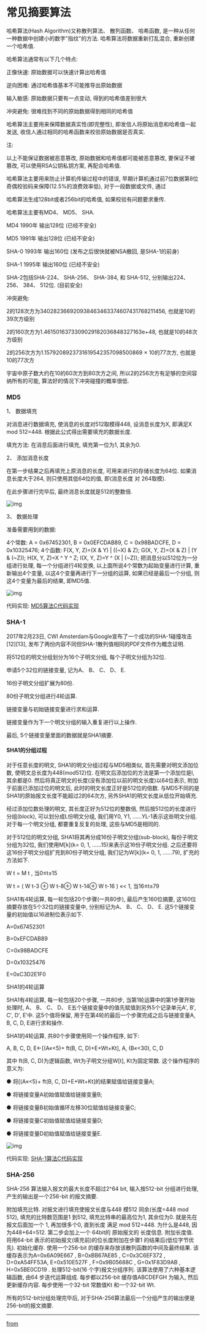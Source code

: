 # 常见摘要算法

哈希算法(Hash Algorithm)又称散列算法、 散列函数、 哈希函数, 是一种从任何一种数据中创建小的数字"指纹"的方法. 哈希算法将数据重新打乱混合, 重新创建一个哈希值. 

哈希算法通常有以下几个特点: 

正像快速: 原始数据可以快速计算出哈希值

逆向困难: 通过哈希值基本不可能推导出原始数据

输入敏感: 原始数据只要有一点变动, 得到的哈希值差别很大

冲突避免: 很难找到不同的原始数据得到相同的哈希值

哈希算法主要用来保障数据真实性(即完整性), 即发信人将原始消息和哈希值一起发送, 收信人通过相同的哈希函数来校验原始数据是否真实. 

注: 

以上不能保证数据被恶意篡改, 原始数据和哈希值都可能被恶意篡改, 要保证不被篡改, 可以使用RSA公钥私钥方案, 再配合哈希值. 

哈希算法主要用来防止计算机传输过程中的错误, 早期计算机通过前7位数据第8位奇偶校验码来保障(12.5%的浪费效率低), 对于一段数据或文件, 通过

哈希算法生成128bit或者256bit的哈希值, 如果校验有问题要求重传. 

哈希算法主要有MD4、 MD5、 SHA. 

MD4 1990年 输出128位 (已经不安全)

MD5 1991年 输出128位 (已经不安全)

SHA-0 1993年 输出160位 (发布之后很快就被NSA撤回, 是SHA-1的前身)

SHA-1 1995年 输出160位 (已经不安全)

SHA-2包括SHA-224、 SHA-256、 SHA-384, 和 SHA-512, 分别输出224、 256、 384、 512位. (目前安全)

冲突避免: 

2的128次方为340282366920938463463374607431768211456, 也就是10的39次方级别

2的160次方为1.4615016373309029182036848327163e+48, 也就是10的48次方级别

2的256次方为1.1579208923731619542357098500869 × 10的77次方, 也就是10的77次方

宇宙中原子数大约在10的60次方到80次方之间, 所以2的256次方有足够的空间容纳所有的可能, 算法好的情况下冲突碰撞的概率很低. 

### MD5

1、 数据填充

对消息进行数据填充, 使消息的长度对512取模得448, 设消息长度为X, 即满足X mod 512=448. 根据此公式得出需要填充的数据长度. 

填充方法: 在消息后面进行填充, 填充第一位为1, 其余为0. 

2、 添加消息长度

在第一步结果之后再填充上原消息的长度, 可用来进行的存储长度为64位. 如果消息长度大于264, 则只使用其低64位的值, 即(消息长度 对 264取模). 

在此步骤进行完毕后, 最终消息长度就是512的整数倍. 

![img](../../img/2019052301.jpg)

3、 数据处理

准备需要用到的数据: 

4个常数: A = 0x67452301, B = 0x0EFCDAB89, C = 0x98BADCFE, D = 0x10325476; 4个函数: F(X, Y, Z)=(X & Y) | ((~X) & Z); G(X, Y, Z)=(X & Z) | (Y & (~Z)); H(X, Y, Z)=X ^ Y ^ Z; I(X, Y, Z)=Y ^ (X | (~Z)); 把消息分以512位为一分组进行处理, 每一个分组进行4轮变换, 以上面所说4个常数为起始变量进行计算, 重新输出4个变量, 以这4个变量再进行下一分组的运算, 如果已经是最后一个分组, 则这4个变量为最后的结果, 即MD5值. 

![img](../../img/2019052302.jpg)

代码实现: [MD5算法C代码实现](https://github.com/pod32g/MD5/blob/master/md5.c)

### SHA-1

2017年2月23日, CWI Amsterdam与Google宣布了一个成功的SHA-1碰撞攻击[12][13], 发布了两份内容不同但SHA-1散列值相同的PDF文件作为概念证明. 

将512位的明文分组划分为16个子明文分组, 每个子明文分组为32位. 

申请5个32位的链接变量, 记为A、 B、 C、 D、 E. 

16份子明文分组扩展为80份. 

80份子明文分组进行4轮运算. 

链接变量与初始链接变量进行求和运算. 

链接变量作为下一个明文分组的输入重复进行以上操作. 

最后, 5个链接变量里面的数据就是SHA1摘要. 

#### SHA1的分组过程

对于任意长度的明文, SHA1的明文分组过程与MD5相类似, 首先需要对明文添加位数, 使明文总长度为448(mod512)位. 在明文后添加位的方法是第一个添加位是l, 其余都是0. 然后将真正明文的长度(没有添加位以前的明文长度)以64位表示, 附加于前面已添加过位的明文后, 此时的明文长度正好是512位的倍数. 与MD5不同的是SHA1的原始报文长度不能超过2的64次方, 另外SHA1的明文长度从低位开始填充. 

经过添加位数处理的明文, 其长度正好为512位的整数倍, 然后按512位的长度进行分组(block), 可以划分成L份明文分组, 我们用Y0, Y1, ……YL-1表示这些明文分组. 对于每一个明文分组, 都要重复反复的处理, 这些与MD5是相同的. 

对于512位的明文分组, SHA1将其再分成16份子明文分组(sub-block), 每份子明文分组为32位, 我们使用M[k](k= 0, 1, ……15)来表示这16份子明文分组. 之后还要将这16份子明文分组扩充到80份子明文分组, 我们记为W[k](k= 0, 1, ……79), 扩充的方法如下. 

W t = M t , 当0≤t≤15

W t = ( W t-3 ⊕ W t-8⊕ W t-14⊕ W t-16 ) «< 1, 当16≤t≤79

SHA1有4轮运算, 每一轮包括20个步骤(一共80步), 最后产生160位摘要, 这160位摘要存放在5个32位的链接变量中, 分别标记为A、 B、 C、 D、 E. 这5个链接变量的初始值以16进制位表示如下. 

A=0x67452301

B=0xEFCDAB89

C=0x98BADCFE

D=0x10325476

E=0xC3D2E1F0

SHA1的4轮运算

SHA1有4轮运算, 每一轮包括20个步骤, 一共80步, 当第1轮运算中的第1步骤开始处理时, A、 B、 C、 D、 E五个链接变量中的值先赋值到另外5个记录单元A′, B′, C′, D′, E′中. 这5个值将保留, 用于在第4轮的最后一个步骤完成之后与链接变量A, B, C, D, E进行求和操作. 

SHA1的4轮运算, 共80个步骤使用同一个操作程序, 如下: 

A, B, C, D, E←[(A«<5)+ ft(B, C, D)+E+Wt+Kt], A, (B«<30), C, D

其中 ft(B, C, D)为逻辑函数, Wt为子明文分组W[t], Kt为固定常数. 这个操作程序的意义为: 

● 将[(A«<5)+ ft(B, C, D)+E+Wt+Kt]的结果赋值给链接变量A; 

● 将链接变量A初始值赋值给链接变量B; 

● 将链接变量B初始值循环左移30位赋值给链接变量C; 

● 将链接变量C初始值赋值给链接变量D; 

● 将链接变量D初始值赋值给链接变量E. 

![img](../../img/2019052303.jpg)

代码实现: [SHA-1算法C代码实现](https://github.com/clibs/sha1/blob/master/sha1.c)

### SHA-256

SHA-256 算法输入报文的最大长度不超过2^64 bit, 输入按512-bit 分组进行处理, 产生的输出是一个256-bit 的报文摘要. 

附加填充比特. 对报文进行填充使报文长度与448 模512 同余(长度=448 mod 512), 填充的比特数范围是1 到512, 填充比特串的最高位为1, 其余位为0. 就是先在报文后面加一个 1, 再加很多个0, 直到长度 满足 mod 512=448. 为什么是448, 因为448+64=512. 第二步会加上一个 64bit的 原始报文的 长度信息. 
附加长度值. 将用64-bit 表示的初始报文(填充前)的位长度附加在步骤1 的结果后(低位字节优先). 
初始化缓存. 使用一个256-bit 的缓存来存放该散列函数的中间及最终结果. 该缓存表示为A=0x6A09E667 , B=0xBB67AE85 , C=0x3C6EF372 , D=0xA54FF53A, E=0x510E527F , F=0x9B05688C , G=0x1F83D9AB , H=0x5BE0CD19 . 
处理512-bit(16 个字)报文分组序列. 该算法使用了六种基本逻辑函数, 由64 步迭代运算组成. 每步都以256-bit 缓存值ABCDEFGH 为输入, 然后更新缓存内容. 每步使用一个32-bit 常数值Kt 和一个32-bit Wt. 

所有的512-bit分组处理完毕后, 对于SHA-256算法最后一个分组产生的输出便是256-bit的报文摘要. 


---

[from](https://zhuanlan.zhihu.com/p/37165658)
